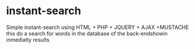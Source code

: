 # instant-search
Simple instant-search using HTML + PHP + JQUERY + AJAX +MUSTACHE
this do a search for words in the database of the back-endshowin inmediatly results
